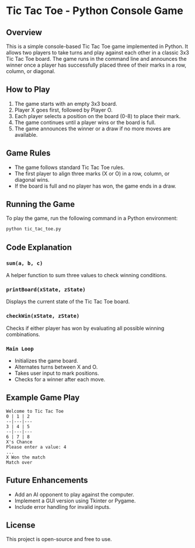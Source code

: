 # Tic Tac Toe - Python Console Game

## Overview
This is a simple console-based Tic Tac Toe game implemented in Python. It allows two players to take turns and play against each other in a classic 3x3 Tic Tac Toe board. The game runs in the command line and announces the winner once a player has successfully placed three of their marks in a row, column, or diagonal.

## How to Play
1. The game starts with an empty 3x3 board.
2. Player X goes first, followed by Player O.
3. Each player selects a position on the board (0-8) to place their mark.
4. The game continues until a player wins or the board is full.
5. The game announces the winner or a draw if no more moves are available.

## Game Rules
- The game follows standard Tic Tac Toe rules.
- The first player to align three marks (X or O) in a row, column, or diagonal wins.
- If the board is full and no player has won, the game ends in a draw.

## Running the Game
To play the game, run the following command in a Python environment:
```sh
python tic_tac_toe.py
```

## Code Explanation
### `sum(a, b, c)`
A helper function to sum three values to check winning conditions.

### `printBoard(xState, zState)`
Displays the current state of the Tic Tac Toe board.

### `checkWin(xState, zState)`
Checks if either player has won by evaluating all possible winning combinations.

### `Main Loop`
- Initializes the game board.
- Alternates turns between X and O.
- Takes user input to mark positions.
- Checks for a winner after each move.

## Example Game Play
```
Welcome to Tic Tac Toe
0 | 1 | 2
--|---|---
3 | 4 | 5
--|---|---
6 | 7 | 8
X's Chance
Please enter a value: 4
...
X Won the match
Match over
```

## Future Enhancements
- Add an AI opponent to play against the computer.
- Implement a GUI version using Tkinter or Pygame.
- Include error handling for invalid inputs.

## License
This project is open-source and free to use.

